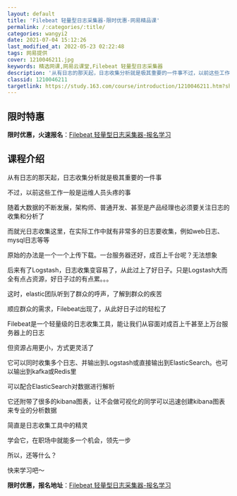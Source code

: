 ```yaml
---
layout: default
title: 'Filebeat 轻量型日志采集器-限时优惠-网易精品课'
permalink: /:categories/:title/
categories: wangyi2
date: 2021-07-04 15:12:26
last_modified_at: 2022-05-23 02:22:48
tags: 网易提供
cover: 1210046211.jpg
keywords: 精选网课,网易云课堂,Filebeat 轻量型日志采集器
description: '从有日志的那天起，日志收集分析就是极其重要的一件事不过，以前这些工作一般是运维人员头疼的事随着大数据的不断发展，架构师、'
classid: 1210046211
targetlink: https://study.163.com/course/introduction/1210046211.htm?share=1&shareId=1025206652&utm_campaign=share&utm_medium=iphoneShare&utm_source=&utm_u=1025206652
---
```


## 限时特惠

**限时优惠，火速报名**：[Filebeat 轻量型日志采集器-报名学习](https://study.163.com/course/introduction/1210046211.htm?share=1&shareId=1025206652&utm_campaign=share&utm_medium=iphoneShare&utm_source=&utm_u=1025206652)

## 课程介绍

从有日志的那天起，日志收集分析就是极其重要的一件事



不过，以前这些工作一般是运维人员头疼的事



随着大数据的不断发展，架构师、普通开发、甚至是产品经理也必须要关注日志的收集和分析了



而就光日志收集这里，在实际工作中就有非常多的日志要收集，例如web日志、mysql日志等等



原始的办法是一个一个上传下载。一台服务器还好，成百上千台呢？无法想象



后来有了Logstash，日志收集变容易了，从此过上了好日子。只是Logstash大而全有点占资源，好日子过的有点累。。。



这时，elastic团队听到了群众的呼声，了解到群众的疾苦



顺应群众的需求，Filebeat出现了，从此好日子过的轻松了



Filebeat是一个轻量级的日志收集工具，能让我们从容面对成百上千甚至上万台服务器上的日志



但资源占用更小，方式更灵活了



它可以同时收集多个日志、并输出到Logstash或直接输出到ElasticSearch。也可以输出到kafka或Redis里



可以配合ElasticSearch对数据进行解析



它还附带了很多的kibana图表，让不会做可视化的同学可以迅速创建kibana图表来专业的分析数据



简直是日志收集工具中的精灵



学会它，在职场中就能多一个机会，领先一步



所以，还等什么？



​​​​​​​快来学习吧～

**限时优惠，报名地址**：[Filebeat 轻量型日志采集器-报名学习](https://study.163.com/course/introduction/1210046211.htm?share=1&shareId=1025206652&utm_campaign=share&utm_medium=iphoneShare&utm_source=&utm_u=1025206652)

